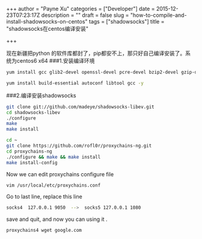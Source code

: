 +++
author = "Payne Xu"
categories = ["Developer"]
date = 2015-12-23T07:23:17Z
description = ""
draft = false
slug = "how-to-compile-and-install-shadowsocks-on-centos"
tags = ["shadowsocks"]
title = "shadowsocks在centos编译安装"

+++


现在新疆把python 的软件库都封了，pip都安不上，那只好自己编译安装了。系统为centos6 x64
###1.安装编译环境

```bash
yum install gcc glib2-devel openssl-devel pcre-devel bzip2-devel gzip-devel zlib-devel 

yum install build-essential autoconf libtool gcc -y 
```
<!--more-->
###2.编译安装shadowsocks
```bash
git clone git://github.com/madeye/shadowsocks-libev.git
cd shadowsocks-libev
./configure
make 
make install
```



```bash
cd ~
git clone https://github.com/rofl0r/proxychains-ng.git 
cd proxychains-ng 
./configure && make && make install  
make install-config
```
Now we can edit proxychains configure file 

```bash
vim /usr/local/etc/proxychains.conf
```

Go to last line, replace this line  

```bash
socks4  127.0.0.1 9050  -->  socks5 127.0.0.1 1080
```
 

save and quit, and now you can using it .

```bash
proxychains4 wget google.com
```
